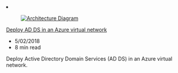 <!-- Thie file is automatically generated by build/architectures/build_index.py.  Any updates will be lost. -->
<li class="grid-item item-column" data-categories="Identity ">
<article class="card">
    <div class="card-header has-margin-bottom-none" aria-hidden="true">
        <figure class="image diagram has-height-175 has-overflow-hidden level">
            <a href="/azure/architecture/reference-architectures/identity/adds-extend-domain"><img src="/azure/architecture/browse/thumbs/adds-extend-domain.png" class="diagram" alt="Architecture Diagram" data-linktype="relative-path"></a>
        </figure>
    </div>
    <div class="card-content">
        <a class="card-content-title has-margin-top-none" href="/azure/architecture/reference-architectures/identity/adds-extend-domain">
            <p>Deploy AD DS in an Azure virtual network</p>
        </a>
        <ul class="card-content-metadata">
            <li>5/02/2018</li>
            <li>8 min read</li>
        </ul>
        <p class="card-content-description">Deploy Active Directory Domain Services (AD DS) in an Azure virtual network.</p>
        <div class="bottom-to-top-fade is-hidden-mobile"></div>
    </div>
</article>
</li>
